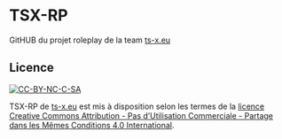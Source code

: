 # TSX-RP
GitHUB du projet roleplay de la team [ts-x.eu][1]

## Licence 
[![CC-BY-NC-C-SA][3]][2]

TSX-RP de [ts-x.eu][1] est mis à disposition selon les termes de la [licence Creative Commons Attribution - Pas d’Utilisation Commerciale - Partage dans les Mêmes Conditions 4.0 International][2].

  [1]: https://www.ts-x.eu
  [2]: https://creativecommons.org/licenses/by-nc-sa/4.0/deed.fr
  [3]: https://licensebuttons.net/l/by-nc-sa/4.0/88x31.png